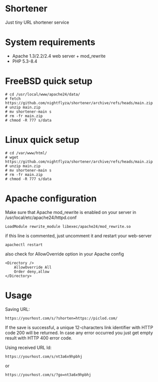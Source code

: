 # Shortener

Just tiny URL shortener service

# System requirements

  * Apache 1.3/2.2/2.4 web server + mod_rewrite
  * PHP 5.3-8.4
    
# FreeBSD quick setup
```   
# cd /usr/local/www/apache24/data/
# fetch https://github.com/nightflyza/shortener/archive/refs/heads/main.zip
# unzip main.zip
# mv shortener-main s
# rm -fr main.zip
# chmod -R 777 s/data
```

# Linux quick setup
```
# cd /var/www/html/
# wget https://github.com/nightflyza/shortener/archive/refs/heads/main.zip
# unzip main.zip
# mv shortener-main s
# rm -fr main.zip
# chmod -R 777 s/data
```

# Apache configuration
Make sure that Apache mod_rewrite is enabled on your server in /usr/local/etc/apache24/httpd.conf

```
LoadModule rewrite_module libexec/apache24/mod_rewrite.so
```
if this line is commented, just uncomment it and restart your web-server

```
apachectl restart
```

also check for AllowOverride option in your Apache config

```
<Directory />
    AllowOverride All
    Order deny,allow
</Directory>
```

# Usage
Saving URL: 

```
https://yourhost.com/s/?shorten=https://piclod.com/
```

If the save is successful, a unique 12-characters link identifier with HTTP code 200 will be returned. 
In case any error occurred you just get empty result with HTTP 400 error code.


Using received URL Id:
```
https://yourhost.com/s/nt3a6x9hpbhj
```

or 

```
https://yourhost.com/s/?go=nt3a6x9hpbhj
```

